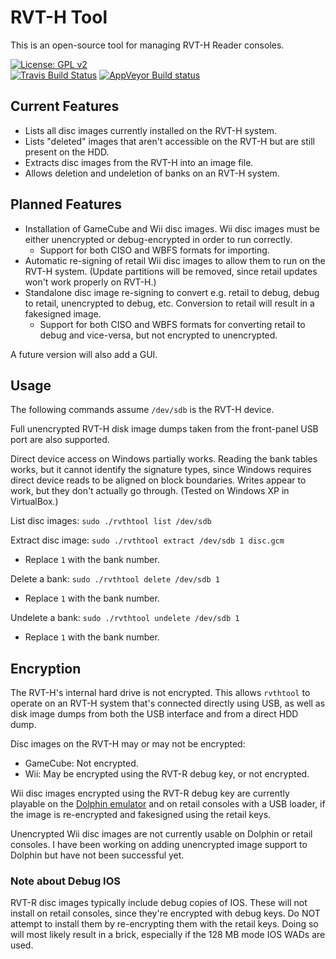 # RVT-H Tool

This is an open-source tool for managing RVT-H Reader consoles.

[![License: GPL v2](https://img.shields.io/badge/License-GPL%20v2-blue.svg)](https://www.gnu.org/licenses/old-licenses/gpl-2.0.en.html)<br>
[![Travis Build Status](https://travis-ci.org/GerbilSoft/rom-properties.svg?branch=master)](https://travis-ci.org/GerbilSoft/rom-properties)
[![AppVeyor Build status](https://ci.appveyor.com/api/projects/status/5lk15ct43jtmhejs/branch/master?svg=true)](https://ci.appveyor.com/project/GerbilSoft/rom-properties/branch/master)

## Current Features

* Lists all disc images currently installed on the RVT-H system.
* Lists "deleted" images that aren't accessible on the RVT-H but are still
  present on the HDD.
* Extracts disc images from the RVT-H into an image file.
* Allows deletion and undeletion of banks on an RVT-H system.

## Planned Features

* Installation of GameCube and Wii disc images. Wii disc images must be
  either unencrypted or debug-encrypted in order to run correctly.
  * Support for both CISO and WBFS formats for importing.
* Automatic re-signing of retail Wii disc images to allow them to run on
  the RVT-H system. (Update partitions will be removed, since retail updates
  won't work properly on RVT-H.)
* Standalone disc image re-signing to convert e.g. retail to debug, debug
  to retail, unencrypted to debug, etc. Conversion to retail will result
  in a fakesigned image.
  * Support for both CISO and WBFS formats for converting retail to debug
    and vice-versa, but not encrypted to unencrypted.

A future version will also add a GUI.

## Usage

The following commands assume `/dev/sdb` is the RVT-H device.

Full unencrypted RVT-H disk image dumps taken from the front-panel USB port
are also supported.

Direct device access on Windows partially works. Reading the bank tables works,
but it cannot identify the signature types, since Windows requires direct
device reads to be aligned on block boundaries. Writes appear to work, but they
don't actually go through. (Tested on Windows XP in VirtualBox.)

List disc images: `sudo ./rvthtool list /dev/sdb`

Extract disc image: `sudo ./rvthtool extract /dev/sdb 1 disc.gcm`
* Replace `1` with the bank number.

Delete a bank: `sudo ./rvthtool delete /dev/sdb 1`
* Replace `1` with the bank number.

Undelete a bank: `sudo ./rvthtool undelete /dev/sdb 1`
* Replace `1` with the bank number.

## Encryption

The RVT-H's internal hard drive is not encrypted. This allows `rvthtool` to
operate on an RVT-H system that's connected directly using USB, as well as
disk image dumps from both the USB interface and from a direct HDD dump.

Disc images on the RVT-H may or may not be encrypted:
* GameCube: Not encrypted.
* Wii: May be encrypted using the RVT-R debug key, or not encrypted.

Wii disc images encrypted using the RVT-R debug key are currently playable
on the [Dolphin emulator](https://dolphin-emu.org/) and on retail consoles
with a USB loader, if the image is re-encrypted and fakesigned using the
retail keys.

Unencrypted Wii disc images are not currently usable on Dolphin or retail
consoles. I have been working on adding unencrypted image support to Dolphin
but have not been successful yet.

### Note about Debug IOS

RVT-R disc images typically include debug copies of IOS. These will not
install on retail consoles, since they're encrypted with debug keys.
Do NOT attempt to install them by re-encrypting them with the retail keys.
Doing so will most likely result in a brick, especially if the 128 MB mode
IOS WADs are used.
